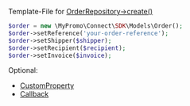 Template-File for [OrderRepository->create()][OrderRepository]

```php
$order = new \MyPromo\Connect\SDK\Models\Order();
$order->setReference('your-order-reference');
$order->setShipper($shipper);
$order->setRecipient($recipient);
$order->setInvoice($invoice);
```

Optional:
- [CustomProperty][CustomProperty]
- [Callback][callback]

[OrderRepository]: ../Repositories/OrderRepository.md
[CustomProperty]: CustomProperty.md
[callback]: Callback.md
